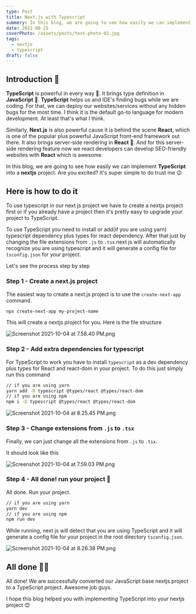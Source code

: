 ```yaml
---
type: Post
title: Next.js with Typescript
summery: In this blog, we are going to see how easily we can implement TypeScript into a nextjs project. Are you excited? It's super simple to do trust me 😉.
date: 2022-08-25
coverPhoto: /assets/posts/test-photo-02.jpg
tags:
  - nextjs
  - typescript
draft: false
---
```


## Introduction 🥸

**TypeScript** is powerful in every way 👀. It brings type definition in **JavaScript** 🤯. **TypeScript** helps us and IDE's finding bugs while we are coding. For that, we can deploy our websites/services without any hidden bugs for the most time. I think it is the default go-to language for modern development. At least that's what I think.

Similarly, **Next.js** is also powerful cause it is behind the scene **React**, which is one of the popular plus powerful JavaScript front-end framework out there. It also brings server-side rendering in **React** 🤯. And for this server-side rendering feature now we react developers can develop SEO-friendly websites with **React** which is awesome.

In this blog, we are going to see how easily we can implement **TypeScript** into a **nextjs** project. Are you excited? It's super simple to do trust me 😉

## Here is how to do it

To use typescript in our next js project we have to create a nextjs project first or if you already have a project then it's pretty easy to upgrade your project to TypeScript.

To use TypeScript you need to install or add(if you are using yarn) typescript dependency plus types for react dependency. After that just by changing the file extensions from `.js` to `.tsx` next js will automatically recognize you are using typescript and it will generate a config file for `tsconfig.json` for your project.

Let's see the process step by step

### Step 1 - Create a next.js project

The easiest way to create a next.js project is to use the `create-next-app` command.

```bash
npx create-next-app my-project-name
```

This will create a nextjs project for you. Here is the file structure

![Screenshot 2021-10-04 at 7.58.40 PM.png](https://cdn.hashnode.com/res/hashnode/image/upload/v1633357391580/3PvfbUgdS.png)

### Step 2 - Add extra dependencies for typescript

For TypeScript to work you have to install `typescript` as a dev dependency plus types for React and react-dom in your project. To do this just simply run this command

```bash
// if you are using yarn
yarn add -D typescript @types/react @types/react-dom
// if you are using npm
npm i -D typescript @types/react @types/react-dom
```

![Screenshot 2021-10-04 at 8.25.45 PM.png](https://cdn.hashnode.com/res/hashnode/image/upload/v1633357636051/4wjdAwHaJ.png)

### Step 3 - Change extensions from `.js` to `.tsx`

Finally, we can just change all the extensions from `.js` to `.tsx`.

It should look like this

![Screenshot 2021-10-04 at 7.59.03 PM.png](https://cdn.hashnode.com/res/hashnode/image/upload/v1633357422916/cn7YzDids.png)

### Step 4 - All done! run your project 🎉

All done. Run your project.

```bash
// if you are using yarn
yarn dev
// if you are using npm
npm run dev
```

While running, next js will detect that you are using TypeScript and it will generate a config file for your project in the root directory `tsconfig.json`.

![Screenshot 2021-10-04 at 8.26.38 PM.png](https://cdn.hashnode.com/res/hashnode/image/upload/v1633357616813/iadGNIa3t.png)

## All done 🥳🎉

All done! We are successfully converted our JavaScript base nextjs project to a TypeScript project. Awesome job guys.

I hope this blog helped you with implementing TypeScript into your nextjs project 😊
